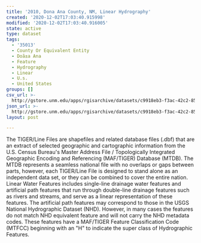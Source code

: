 ```yaml
---
title: '2010, Dona Ana County, NM, Linear Hydrography'
created: '2020-12-02T17:03:40.915998'
modified: '2020-12-02T17:03:40.916005'
state: active
type: dataset
tags:
  - '35013'
  - County Or Equivalent Entity
  - Doã±a Ana
  - Feature
  - Hydrography
  - Linear
  - U.s.
  - United States
groups: []
csv_url: >-
  http://gstore.unm.edu/apps/rgisarchive/datasets/c9918eb3-f3ac-42c2-8575-915be3a9ad43/tl_2010_35013_linearwater.derived.csv
json_url: >-
  http://gstore.unm.edu/apps/rgisarchive/datasets/c9918eb3-f3ac-42c2-8575-915be3a9ad43/tl_2010_35013_linearwater.derived.json
layout: post

---
```

The TIGER/Line Files are shapefiles and related database files (.dbf) that are an extract of selected geographic and cartographic information from the U.S. Census Bureau's Master Address File / Topologically Integrated Geographic Encoding and Referencing (MAF/TIGER) Database (MTDB).  The MTDB represents a seamless national file with no overlaps or gaps between parts, however, each TIGER/Line File is designed to stand alone as an independent data set, or they can be combined to cover the entire nation.  Linear Water Features includes single-line drainage water features and artificial path features that run through double-line drainage features such as rivers and streams, and serve as a linear representation of these features.  The artificial path features may correspond to those in the USGS National Hydrographic Dataset (NHD).  However, in many cases the features do not match NHD equivalent feature and will not carry the NHD metadata codes.  These features have a MAF/TIGER Feature Classification Code (MTFCC) beginning with an "H" to indicate the super class of Hydrographic Features.  

